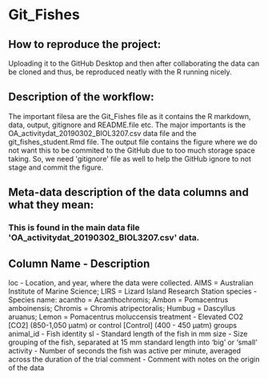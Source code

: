# Git_Fishes
## How to reproduce the project: 
Uploading it to the GitHub Desktop and then after collaborating the data can be cloned and thus, be reproduced neatly with the R running nicely. 

## Description of the workflow: 
The important filesa are the Git_Fishes file as it contains the R markdown, data, output, gitignore and README.file etc.
The major importants is the OA_activitydat_20190302_BIOL3207.csv data file and the git_fishes_student.Rmd file.
The output file contains the figure where we do not want this to be commited to the GitHub due to too much storage space taking. So, we need 'gitignore' file as well to help the GitHub ignore to not stage and commit the figure. 

## Meta-data description of the data columns and what they mean: 
### This is found in the main data file 'OA_activitydat_20190302_BIOL3207.csv' data.
Column Name - Description
--------------------------------------
loc - Location, and year, where the data were collected. AIMS = Australian Institute of Marine Science; LIRS = Lizard Island Research Station
species	- Species name: acantho = Acanthochromis; Ambon = Pomacentrus amboinensis; Chromis = Chromis atripectoralis; Humbug = Dascyllus aruanus; Lemon = Pomacentrus moluccensis
treatment	- Elevated CO2 [CO2] (850-1,050 µatm) or control [Control] (400 - 450 µatm) groups
animal_id	- Fish identity
sl - Standard length of the fish in mm
size -	Size grouping of the fish, separated at 15 mm standard length into ‘big’ or ‘small’
activity - Number of seconds the fish was active per minute, averaged across the duration of the trial
comment -	Comment with notes on the origin of the data
